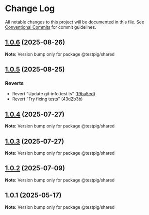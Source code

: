 # Change Log

All notable changes to this project will be documented in this file.
See [Conventional Commits](https://conventionalcommits.org) for commit guidelines.

## [1.0.6](https://github.com/testpig-io/node-reporters/compare/@testpig/shared@1.0.5...@testpig/shared@1.0.6) (2025-08-26)

**Note:** Version bump only for package @testpig/shared





## [1.0.5](https://github.com/testpig-io/node-reporters/compare/@testpig/shared@1.0.4...@testpig/shared@1.0.5) (2025-08-25)


### Reverts

* Revert "Update git-info.test.ts" ([f9ba5ed](https://github.com/testpig-io/node-reporters/commit/f9ba5ed09ed5aac4fec59ba0d41fb089c6754f1b))
* Revert "Try fixing tests" ([43d2b3b](https://github.com/testpig-io/node-reporters/commit/43d2b3be2046b240372e0b167e4fb08d24486f95))





## [1.0.4](https://github.com/testpig-io/node-reporters/compare/@testpig/shared@1.0.2...@testpig/shared@1.0.4) (2025-07-27)

**Note:** Version bump only for package @testpig/shared





## [1.0.3](https://github.com/testpig-io/node-reporters/compare/@testpig/shared@1.0.2...@testpig/shared@1.0.3) (2025-07-27)

**Note:** Version bump only for package @testpig/shared





## [1.0.2](https://github.com/testpig-io/node-reporters/compare/@testpig/shared@1.0.1...@testpig/shared@1.0.2) (2025-07-09)

**Note:** Version bump only for package @testpig/shared





## 1.0.1 (2025-05-17)

**Note:** Version bump only for package @testpig/shared
